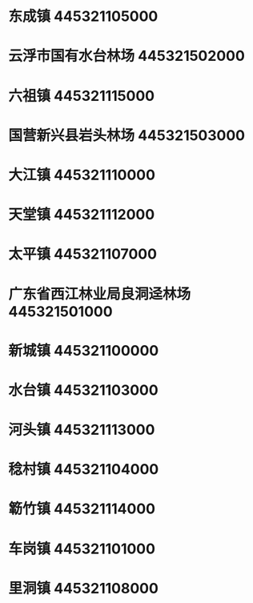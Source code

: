 # 东成镇 445321105000
# 云浮市国有水台林场 445321502000
# 六祖镇 445321115000
# 国营新兴县岩头林场 445321503000
# 大江镇 445321110000
# 天堂镇 445321112000
# 太平镇 445321107000
# 广东省西江林业局良洞迳林场 445321501000
# 新城镇 445321100000
# 水台镇 445321103000
# 河头镇 445321113000
# 稔村镇 445321104000
# 簕竹镇 445321114000
# 车岗镇 445321101000
# 里洞镇 445321108000
